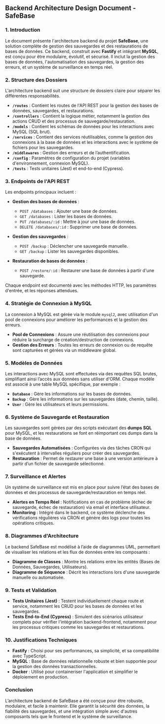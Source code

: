 ## Backend Architecture Design Document - SafeBase

### 1. Introduction

Le document présente l'architecture backend du projet **SafeBase**, une solution complète de gestion des sauvegardes et des restaurations de bases de données. Ce backend, construit avec **Fastify** et intégrant **MySQL**, est conçu pour être modulaire, évolutif, et sécurisé. Il inclut la gestion des bases de données, l'automatisation des sauvegardes, la gestion des erreurs, et un système de surveillance en temps réel.

### 2. Structure des Dossiers

L'architecture backend suit une structure de dossiers claire pour séparer les différentes responsabilités.

- **`/routes`** : Contient les routes de l'API REST pour la gestion des bases de données, sauvegardes, et restaurations.
- **`/controllers`** : Contient la logique métier, notamment la gestion des actions CRUD et des processus de sauvegarde/restauration.
- **`/models`** : Contient les schémas de données pour les interactions avec MySQL (SQL brut).
- **`/services`** : Contient des services réutilisables, comme la gestion des connexions à la base de données et les interactions avec le système de fichiers pour les sauvegardes.
- **`/middlewares`** : Gestion des erreurs et de l’authentification.
- **`/config`** : Paramètres de configuration du projet (variables d'environnement, connexion MySQL).
- **`/tests`** : Tests unitaires (Jest) et end-to-end (Cypress).

### 3. Endpoints de l'API REST

Les endpoints principaux incluent :

- **Gestion des bases de données** :
  - `POST /databases` : Ajouter une base de données.
  - `GET /databases` : Lister les bases de données.
  - `PUT /databases/:id` : Mettre à jour une base de données.
  - `DELETE /databases/:id` : Supprimer une base de données.
  
- **Gestion des sauvegardes** :
  - `POST /backup` : Déclencher une sauvegarde manuelle.
  - `GET /backup` : Lister les sauvegardes disponibles.
  
- **Restauration de bases de données** :
  - `POST /restore/:id` : Restaurer une base de données à partir d'une sauvegarde.

Chaque endpoint est documenté avec les méthodes HTTP, les paramètres d'entrée, et les réponses attendues.

### 4. Stratégie de Connexion à MySQL

La connexion à MySQL est gérée via le module `mysql2`, avec utilisation d'un pool de connexions pour améliorer les performances et la gestion des erreurs.

- **Pool de Connexions** : Assure une réutilisation des connexions pour réduire la surcharge de création/destruction de connexions.
- **Gestion des Erreurs** : Toutes les erreurs de connexion ou de requête sont capturées et gérées via un middleware global.

### 5. Modèles de Données

Les interactions avec MySQL sont effectuées via des requêtes SQL brutes, simplifiant ainsi l’accès aux données sans utiliser d'ORM. Chaque modèle est associé à une table MySQL spécifique, par exemple :

- **`Database`** : Gère les informations sur les bases de données.
- **`Backup`** : Gère les informations sur les sauvegardes (date, chemin, taille).
- **`User`** : Gère les utilisateurs et leurs permissions.

### 6. Système de Sauvegarde et Restauration

Les sauvegardes sont gérées par des scripts exécutant des **dumps SQL** pour MySQL, et les restaurations se font en réimportant ces dumps dans la base de données.

- **Sauvegardes Automatisées** : Configurées via des tâches CRON qui s'exécutent à intervalles réguliers pour créer des sauvegardes.
- **Restauration** : Permet de restaurer une base à une version antérieure à partir d’un fichier de sauvegarde sélectionné.

### 7. Surveillance et Alertes

Un système de surveillance est mis en place pour suivre l’état des bases de données et des processus de sauvegarde/restauration en temps réel.

- **Alertes en Temps Réel** : Notifications en cas de problème (échec de sauvegarde, échec de restauration) via email et interface utilisateur.
- **Monitoring** : Intégré dans le backend, ce système déclenche des vérifications régulières via CRON et génère des logs pour toutes les opérations critiques.

### 8. Diagrammes d'Architecture

Le backend SafeBase est modélisé à l’aide de diagrammes UML, permettant de visualiser les relations et les flux de données entre les composants :

- **Diagramme de Classes** : Montre les relations entre les entités (Bases de Données, Sauvegardes, Utilisateurs).
- **Diagramme de Séquence** : Décrit les interactions lors d'une sauvegarde manuelle ou automatisée.

### 9. Tests et Validation

- **Tests Unitaires (Jest)** : Testent individuellement chaque route et service, notamment les CRUD pour les bases de données et les sauvegardes.
- **Tests End-to-End (Cypress)** : Simulent des scénarios utilisateur complets pour vérifier l'intégration backend-frontend, notamment pour les processus critiques comme les sauvegardes et restaurations.

### 10. Justifications Techniques

- **Fastify** : Choisi pour ses performances, sa simplicité, et sa compatibilité avec TypeScript.
- **MySQL** : Base de données relationnelle robuste et bien supportée pour la gestion des données transactionnelles.
- **Docker** : Utilisé pour containeriser l'application et simplifier le déploiement en production.

### Conclusion

L’architecture backend de SafeBase a été conçue pour être robuste, modulaire, et facile à maintenir. Elle garantit la sécurité des données, la fiabilité des sauvegardes, et une intégration simple avec d'autres composants tels que le frontend et le système de surveillance.
